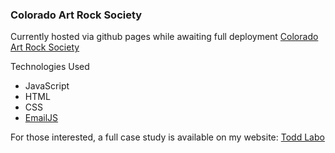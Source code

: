 ﻿### Colorado Art Rock Society 

Currently hosted via github pages while awaiting full deployment
[Colorado Art Rock Society](https://dreamlabo.github.io/coloradoprog/)

 Technologies Used
 - JavaScript
 - HTML
 - CSS
 - [EmailJS](https://www.emailjs.com/)

For those interested, a full case study is available on my website:
[Todd Labo](https://dreamlabo.github.io/Portfolio/cars-ui-case-study.html)


